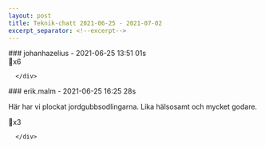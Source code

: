```yaml
---
layout: post
title: Teknik-chatt 2021-06-25 - 2021-07-02
excerpt_separator: <!--excerpt-->
---
```

<section class="message" markdown="1">
### johanhazelius - 2021-06-25 13:51 01s


<div class="reactionsDiv">
<div class="reactionDiv">
<span title=", , , erik.malm, ,  reacted this way." class="reactionSpan">
🏃x6</span>
</div>
     
      </div>
    
</section>
<section class="message" markdown="1">
### erik.malm - 2021-06-25 16:25 28s

Här har vi plockat jordgubbsodlingarna. Lika hälsosamt och mycket godare.

<div class="reactionsDiv">
<div class="reactionDiv">
<span title=", johanhazelius,  reacted this way." class="reactionSpan">
🍓x3</span>
</div>
     
      </div>
    

<!--excerpt-->
</section>